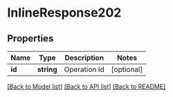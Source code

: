 # InlineResponse202

## Properties
Name | Type | Description | Notes
------------ | ------------- | ------------- | -------------
**id** | **string** | Operation Id | [optional] 

[[Back to Model list]](../../README.md#documentation-for-models) [[Back to API list]](../../README.md#documentation-for-api-endpoints) [[Back to README]](../../README.md)

